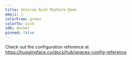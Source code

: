 ```yaml
---
title: Atinrao Aie3 Midterm Demo
emoji: 🏃
colorFrom: green
colorTo: pink
sdk: docker
pinned: false
---
```


Check out the configuration reference at https://huggingface.co/docs/hub/spaces-config-reference
